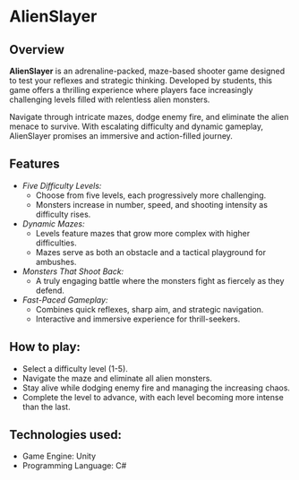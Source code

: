 # AlienSlayer

## Overview 
**AlienSlayer** is an adrenaline-packed, maze-based shooter game designed to test your reflexes and strategic thinking. Developed by students, this game offers a thrilling experience where players face increasingly challenging levels filled with relentless alien monsters.

Navigate through intricate mazes, dodge enemy fire, and eliminate the alien menace to survive. With escalating difficulty and dynamic gameplay, AlienSlayer promises an immersive and action-filled journey.


## Features
 
- *Five Difficulty Levels:*
  - Choose from five levels, each progressively more challenging.
  - Monsters increase in number, speed, and shooting intensity as difficulty rises.
- *Dynamic Mazes:* 
  - Levels feature mazes that grow more complex with higher difficulties.
  - Mazes serve as both an obstacle and a tactical playground for ambushes.
- *Monsters That Shoot Back:*
  - A truly engaging battle where the monsters fight as fiercely as they defend.
- *Fast-Paced Gameplay:*
  - Combines quick reflexes, sharp aim, and strategic navigation.
  - Interactive and immersive experience for thrill-seekers.


## How to play: 
- Select a difficulty level (1-5).
- Navigate the maze and eliminate all alien monsters.
- Stay alive while dodging enemy fire and managing the increasing chaos.
- Complete the level to advance, with each level becoming more intense than the last.

## Technologies used:
- Game Engine: Unity
- Programming Language: C#
